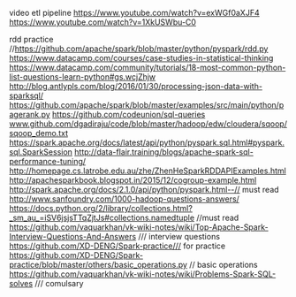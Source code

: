 video etl pipeline 
https://www.youtube.com/watch?v=exWGf0aXJF4
https://www.youtube.com/watch?v=1XkUSWbu-C0

rdd practice //https://github.com/apache/spark/blob/master/python/pyspark/rdd.py
https://www.datacamp.com/courses/case-studies-in-statistical-thinking
https://www.datacamp.com/community/tutorials/18-most-common-python-list-questions-learn-python#gs.wcjZhjw
http://blog.antlypls.com/blog/2016/01/30/processing-json-data-with-sparksql/
https://github.com/apache/spark/blob/master/examples/src/main/python/pagerank.py
https://github.com/codeunion/sql-queries
www.github.com/dgadiraju/code/blob/master/hadoop/edw/cloudera/sqoop/sqoop_demo.txt
https://spark.apache.org/docs/latest/api/python/pyspark.sql.html#pyspark.sql.SparkSession
http://data-flair.training/blogs/apache-spark-sql-performance-tuning/
http://homepage.cs.latrobe.edu.au/zhe/ZhenHeSparkRDDAPIExamples.html
http://apachesparkbook.blogspot.in/2015/12/cogroup-example.html
http://spark.apache.org/docs/2.1.0/api/python/pyspark.html--// must read
http://www.sanfoundry.com/1000-hadoop-questions-answers/
https://docs.python.org/2/library/collections.html?_sm_au_=iSV6jsjsTTqZjtJs#collections.namedtuple  //must read
https://github.com/vaquarkhan/vk-wiki-notes/wiki/Top-Apache-Spark-Interview-Questions-And-Answers /// interview questions
https://github.com/XD-DENG/Spark-practice/// for practice
https://github.com/XD-DENG/Spark-practice/blob/master/others/basic_operations.py  // basic operations
https://github.com/vaquarkhan/vk-wiki-notes/wiki/Problems-Spark-SQL-solves /// comulsary
